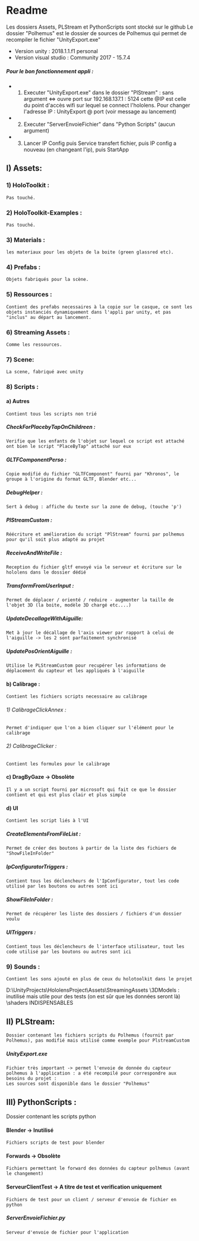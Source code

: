 # Readme

Les dossiers Assets, PLStream et PythonScripts sont stocké sur le github
Le dossier "Polhemus" est le dossier de sources de Polhemus qui permet de recompiler le fichier "UnityExport.exe" 

* Version unity : 2018.1.1.f1 personal
* Version visual studio : Community 2017 - 15.7.4

##### Pour le bon fonctionnement appli : 
* 1) Executer "UnityExport.exe" dans le dossier "PlStream" : sans argument <=> ouvre port sur 192.168.137.1 : 5124 cette @IP
    est celle du point d'accès wifi sur lequel se connect l'hololens. Pour changer l'adresse IP :
    UnityExport @ port (voir message au lancement)
* 2) Executer "ServerEnvoieFichier" dans "Python Scripts" (aucun argument)
* 3) Lancer IP Config puis Service transfert fichier, puis IP config a nouveau (en changeant l'ip), puis StartApp
## I) Assets: 

### 1) HoloToolkit : 
	Pas touché.

### 2) HoloToolkit-Examples : 
	Pas touché.

### 3) Materials :
	les materiaux pour les objets de la boite (green glassred etc).

### 4) Prefabs : 
	Objets fabriqués pour la scène.
    
### 5) Ressources : 
	Contient des prefabs necessaires à la copie sur le casque, ce sont les objets instanciés dynamiquement dans l'appli par unity, et pas "inclus" au départ au lancement.
### 6) Streaming Assets : 
	Comme les ressources.

### 7) Scene: 
	La scene, fabriqué avec unity 

### 8) Scripts :

#### a) Autres
	Contient tous les scripts non trié

##### CheckForPlacebyTapOnChildreen :
	Verifie que les enfants de l'objet sur lequel ce script est attaché ont bien le script "PlaceByTap" attaché sur eux
    
##### GLTFComponentPerso : 
	Copie modifié du fichier "GLTFComponent" fourni par "Khronos", le groupe à l'origine du format GLTF, Blender etc...
    
##### DebugHelper :
	Sert à debug : affiche du texte sur la zone de debug, (touche 'p')
    
##### PlStreamCustom :
	Réécriture et amélioration du script "PlStream" fourni par polhemus pour qu'il soit plus adapté au projet

##### ReceiveAndWriteFile :
	Reception du fichier gltf envoyé via le serveur et écriture sur le hololens dans le dossier dédié
	
##### TransformFromUserInput :
	Permet de déplacer / orienté / reduire - augmenter la taille de l'objet 3D (la boite, modèle 3D chargé etc....)

##### UpdateDecallageWithAiguille: 
	Met à jour le décallage de l'axis viewer par rapport à celui de l'aiguille -> les 2 sont parfaitement synchronisé

##### UpdatePosOrientAiguille :
	Utilise le PLStreamCustom pour recupérer les informations de déplacement du capteur et les appliqués à l'aiguille

#### b) Calibrage :
	Contient les fichiers scripts necessaire au calibrage
    
###### 1) CalibrageClickAnnex :
	Permet d'indiquer que l'on a bien cliquer sur l'élément pour le calibrage

###### 2) CalibrageClicker :
	Contient les formules pour le calibrage

#### c) DragByGaze -> Obsolète
	Il y a un script fourni par microsoft qui fait ce que le dossier contient et qui est plus clair et plus simple

#### d) UI
	Contient les script liés à l'UI

##### CreateElementsFromFileList :
	Permet de créer des boutons à partir de la liste des fichiers de "ShowFileInFolder"

##### IpConfiguratorTriggers :
	Contient tous les déclencheurs de l'IpConfigurator, tout les code utilisé par les boutons ou autres sont ici

##### ShowFileInFolder :
	Permet de récupèrer les liste des dossiers / fichiers d'un dossier voulu

##### UITriggers :
	Contient tous les déclencheurs de l'interface utilisateur, tout les code utilisé par les boutons ou autres sont ici

### 9) Sounds :
	Contient les sons ajouté en plus de ceux du holotoolkit dans le projet 

D:\UnityProjects\HololensProject\Assets\StreamingAssets
\3DModels  : inutilisé mais utile pour des tests (on est sûr que les données seront là)
\shaders INDISPENSABLES


## II) PLStream: 
	Dossier contenant les fichiers scripts du Polhemus (fournit par Polhemus), pas modifié mais utilisé comme exemple pour PlstreamCustom
##### UnityExport.exe
	Fichier très important -> permet l'envoie de donnée du capteur polhemus à l'application : a été recompilé pour correspondre aux besoins du projet :
    Les sources sont disponible dans le dossier "Polhemus"


## III) PythonScripts :

Dossier contenant les scripts python

#### Blender -> Inutilisé
	Fichiers scripts de test pour blender

#### Forwards -> Obsolète
	Fichiers permettant le forward des données du capteur polhemus (avant le changement) 

#### ServeurClientTest -> A titre de test et verification uniquement
	Fichiers de test pour un client / serveur d'envoie de fichier en python

##### ServerEnvoieFichier.py 
	Serveur d'envoie de fichier pour l'application